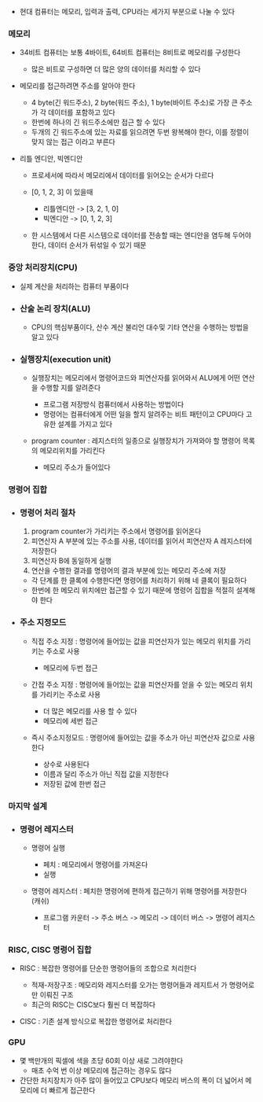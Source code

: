 - 현대 컴퓨터는 메모리, 입력과 출력, CPU라는 세가지 부분으로 나눌 수 있다

### 메모리 
- 34비트 컴퓨터는 보통 4바이트, 64비트 컴퓨터는 8비트로 메모리를 구성한다
    - 많은 비트로 구성하면 더 많은 양의 데이터를 처리할 수 있다

- 메모리를 접근하려면 주소를 알아야 한다
    - 4 byte(긴 워드주소), 2 byte(워드 주소), 1 byte(바이트 주소)로 가장 큰 주소가 각 데이터를 포함하고 있다
    - 한번에 하나의 긴 워드주소에만 접근 할 수 있다
    - 두개의 긴 워드주소에 있는 자료를 읽으려면 두번 왕복해야 한다, 이를 정렬이 맞지 않는 접근 이라고 부른다

- 리틀 엔디안, 빅엔디안
    - 프로세서에 따라서 메모리에서 데이터를 읽어오는 순서가 다르다
    - [0, 1, 2, 3] 이 있을때
        - 리틀엔디안 -> [3, 2, 1, 0]
        - 빅엔디안  -> [0, 1, 2, 3]
    
    - 한 시스템에서 다른 시스템으로 데이터를 전송할 때는 엔디안을 염두해 두어야 한다, 데이터 순서가 뒤섞일 수 있기 때문
        
### 중앙 처리장치(CPU)
- 실제 계산을 처리하는 컴퓨터 부품이다

- ### 산술 논리 장치(ALU)
    - CPU의 핵심부품이다, 산수 계산 불리언 대수및 기타 연산을 수행하는 방법을 알고 있다

- ### 실행장치(execution unit)
    - 실행장치는 메모리에서 명령어코드와 피연산자를 읽어와서 ALU에게 어떤 연산을 수행할 지를 알려준다
        - 프로그램 저장방식 컴퓨터에서 사용하는 방법이다
        - 명령어는 컴퓨터에게 어떤 일을 할지 알려주는 비트 패턴이고 CPU마다 고유한 설계를 가지고 있다
    
    - program counter : 레지스터의 일종으로 실행장치가 가져와야 할 명령어 목록의 메모리위치를 가리킨다
        - 메모리 주소가 들어있다
    
### 명령어 집합
- ### 명령어 처리 절차
    1. program counter가 가리키는 주소에서 명령어를 읽어온다
    2. 피연산자 A 부분에 있는 주소를 사용, 데이터를 읽어서 피연산자 A 레지스터에 저장한다
    2. 피연산자 B에 동일하게 실행 
    4. 연산을 수행한 결과를 명령어의 결과 부분에 있는 메모리 주소에 저장
    - 각 단계를 한 클록에 수행한다면 명령어를 처리하기 위해 네 클록이 필요하다
    - 한번에 한 메모리 위치에만 접근할 수 있기 때문에 명령어 집합을 적절히 설계해야 한다

- ### 주소 지정모드
    - 직접 주소 지정 : 명령어에 들어있는 값을 피연산자가 있는 메모리 위치를 가리키는 주소로 사용
        - 메모리에 두번 접근

    - 간접 주소 지정 : 명령어에 들어있는 값을 피연산자를 얻을 수 있는 메모리 위치를 가리키는 주소로 사용
        - 더 많은 메모리를 사용 할 수 있다
        - 메모리에 세번 접근

    - 즉시 주소지정모드 : 명령어에 들어있는 값을 주소가 아닌 피연산자 값으로 사용한다
        - 상수로 사용된다
        - 이름과 달리 주소가 아닌 직접 값을 지정한다
        - 저장된 값에 한번 접근 
    
### 마지막 설계

- ### 명령어 레지스터
    - 명령어 실행
        - 페치 : 메모리에서 명령어를 가져온다
        - 실행 

    - 명령어 레지스터 : 페치한 명령어에 편하게 접근하기 위해 명령어를 저장한다(캐쉬)
        - 프로그램 카운터 -> 주소 버스 -> 메모리 -> 데이터 버스 -> 명령어 레지스터

### RISC, CISC 명령어 집합
- RISC : 복잡한 명령어를 단순한 명령어들의 조합으로 처리한다
    - 적재-저장구조 : 메모리와 레지스터를 오가는 명령어들과 레지트서 가 명령어로만 이뤄진 구조
    - 최근의 RISC는 CISC보다 훨씬 더 복잡하다

- CISC : 기존 설계 방식으로 복잡한 명령어로 처리한다 

### GPU
- 몇 백만개의 픽셀에 색을 초당 60회 이상 새로 그려야한다
    - 매초 수억 번 이상 메모리에 접근하는 경우도 많다
- 간단한 처지장치가 아주 많이 들어있고 CPU보다 메모리 버스의 폭이 더 넓어서 메모리에 더 빠르게 접근한다





